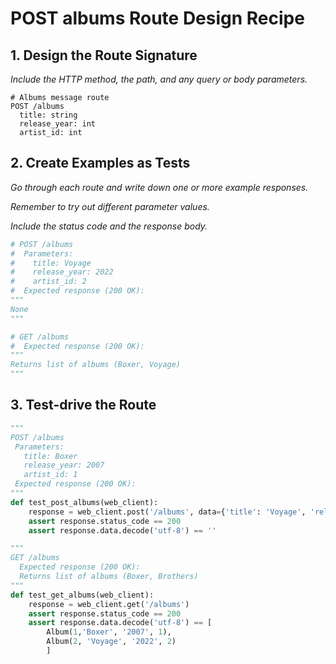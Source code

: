 # POST albums Route Design Recipe

## 1. Design the Route Signature

_Include the HTTP method, the path, and any query or body parameters._

```
# Albums message route
POST /albums
  title: string
  release_year: int
  artist_id: int
```

## 2. Create Examples as Tests

_Go through each route and write down one or more example responses._

_Remember to try out different parameter values._

_Include the status code and the response body._

```python
# POST /albums
#  Parameters:
#    title: Voyage
#    release_year: 2022
#    artist_id: 2
#  Expected response (200 OK):
"""
None
"""

# GET /albums
#  Expected response (200 OK):
"""
Returns list of albums (Boxer, Voyage)
"""
```

## 3. Test-drive the Route

```python
"""
POST /albums
 Parameters:
   title: Boxer
   release_year: 2007
   artist_id: 1
 Expected response (200 OK):
"""
def test_post_albums(web_client):
    response = web_client.post('/albums', data={'title': 'Voyage', 'release_year': '2022', 'artist_id': '2'})
    assert response.status_code == 200
    assert response.data.decode('utf-8') == ''

"""
GET /albums
  Expected response (200 OK):
  Returns list of albums (Boxer, Brothers)
"""
def test_get_albums(web_client):
    response = web_client.get('/albums')
    assert response.status_code == 200
    assert response.data.decode('utf-8') == [
        Album(1,'Boxer', '2007', 1),
        Album(2, 'Voyage', '2022', 2)
        ]

```
